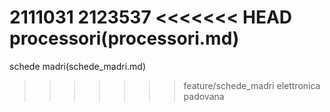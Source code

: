 2111031
2123537
<<<<<<< HEAD
processori(processori.md)
=======
schede madri(schede_madri.md)
>>>>>>> feature/schede_madri
elettronica padovana
